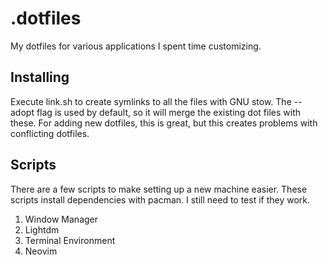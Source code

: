 # .dotfiles
My dotfiles for various applications I spent time customizing.
## Installing
Execute link.sh to create symlinks to all the files with GNU stow. The --adopt flag is used by default, so it will merge the existing dot files with these. For adding new dotfiles, this is great, but this creates problems with conflicting dotfiles.
## Scripts
There are a few scripts to make setting up a new machine easier. These scripts install dependencies with pacman. I still need to test if they work.
1. Window Manager
2. Lightdm
3. Terminal Environment
4. Neovim
